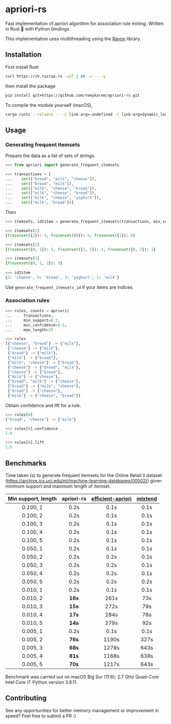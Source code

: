 # apriori-rs

Fast implementation of apriori algorithm for association rule mining. Written in Rust 🦀 with Python bindings.

This implementation uses multithreading using the [Rayon](https://github.com/rayon-rs/rayon) library.

## Installation

First install Rust

```sh
curl https://sh.rustup.rs -sSf | sh -s -- -y
```

then install the package

```sh
pip install git+https://github.com/remykarem/apriori-rs.git
```

To compile the module yourself (macOS),

```sh
cargo rustc --release -- -C link-arg=-undefined -C link-arg=dynamic_lookup && mv target/release/libapriori.dylib ./apriori.so
```

## Usage

### Generating frequent itemsets

Prepare the data as a list of sets of strings.

```python
>>> from apriori import generate_frequent_itemsets

>>> transactions = [
...    set(["bread", "milk", "cheese"]),
...    set(["bread", "milk"]),
...    set(["milk", "cheese", "bread"]),
...    set(["milk", "cheese", "bread"]),
...    set(["milk", "cheese", "yoghurt"]),
...    set(["milk", "bread"])]
```

Then

```python
>>> itemsets, id2item = generate_frequent_itemsets(transactions, min_support=0.5, max_length=3)

>>> itemsets[1]
{frozenset({2}): 4, frozenset({0}): 5, frozenset({1}): 6}

>>> itemsets[2]
{frozenset({0, 1}): 5, frozenset({1, 2}): 4, frozenset({0, 2}): 3}

>>> itemsets[3]
{frozenset({0, 1, 2}): 3}
 
>>> id2item
{2: 'cheese', 0: 'bread', 3: 'yoghurt', 1: 'milk'}
```

Use `generate_frequent_itemsets_id` if your items are indices.

### Association rules

```python
>>> rules, counts = apriori(
...     transactions, 
...     min_support=0.3, 
...     min_confidence=0.2, 
...     max_length=3)
```

```python
>>> rules
[{"cheese", "bread"} -> {"milk"},
 {"cheese"} -> {"milk"},
 {"bread"} -> {"milk"},
 {"milk"} -> {"bread"},
 {"milk", "cheese"} -> {"bread"},
 {"cheese"} -> {"bread", "milk"},
 {"cheese"} -> {"bread"},
 {"milk"} -> {"cheese"},
 {"bread", "milk"} -> {"cheese"},
 {"bread"} -> {"milk", "cheese"},
 {"bread"} -> {"cheese"},
 {"milk"} -> {"cheese", "bread"}]
```

Obtain confidence and lift for a rule.

```python
>>> rules[0]
{"bread", "cheese"} -> {"milk"}

>>> rules[0].confidence
1.0

>>> rules[0].lift
1.0
```

## Benchmarks

Time taken (s) to generate frequent itemsets for the Online Retail II dataset (https://archive.ics.uci.edu/ml/machine-learning-databases/00502/) given minimum support and maximum length of itemset.

| Min support, length | apriori-rs | [efficient-apriori](https://github.com/tommyod/Efficient-Apriori) | [mlxtend](http://rasbt.github.io/mlxtend/user_guide/frequent_patterns/apriori/) |
|:-------------------:|:----------:|:----------------:|:-------:|
|            0.100, 1 |       0.2s |             0.1s |    0.1s |
|            0.100, 2 |       0.2s |             0.1s |    0.1s |
|            0.100, 3 |       0.2s |             0.1s |    0.1s |
|            0.100, 4 |       0.2s |             0.1s |    0.1s |
|            0.100, 5 |       0.2s |             0.1s |    0.1s |
|            0.050, 1 |       0.2s |             0.1s |    0.1s |
|            0.050, 2 |       0.2s |             0.2s |    0.1s |
|            0.050, 3 |       0.2s |             0.2s |    0.1s |
|            0.050, 4 |       0.2s |             0.2s |    0.1s |
|            0.050, 5 |       0.2s |             0.2s |    0.2s |
|            0.010, 1 |       0.2s |             0.1s |    0.1s |
|            0.010, 2 |    **16s** |             261s |     73s |
|            0.010, 3 |    **15s** |             272s |     79s |
|            0.010, 4 |    **17s** |             284s |     78s |
|            0.010, 5 |    **14s** |             279s |     92s |
|            0.005, 1 |       0.2s |             0.1s |    0.1s |
|            0.005, 2 |    **76s** |            1190s |    327s |
|            0.005, 3 |    **68s** |            1278s |    643s |
|            0.005, 4 |    **81s** |            1168s |    638s |
|            0.005, 5 |    **70s** |            1217s |    643s |

Benchmark was carried out on macOS Big Sur (11.6); 2.7 GHz Quad-Core Intel Core i7. Python version 3.8.11.

## Contributing

See any opportunities for better memory management or improvement in speed? Feel free to submit a PR :)
